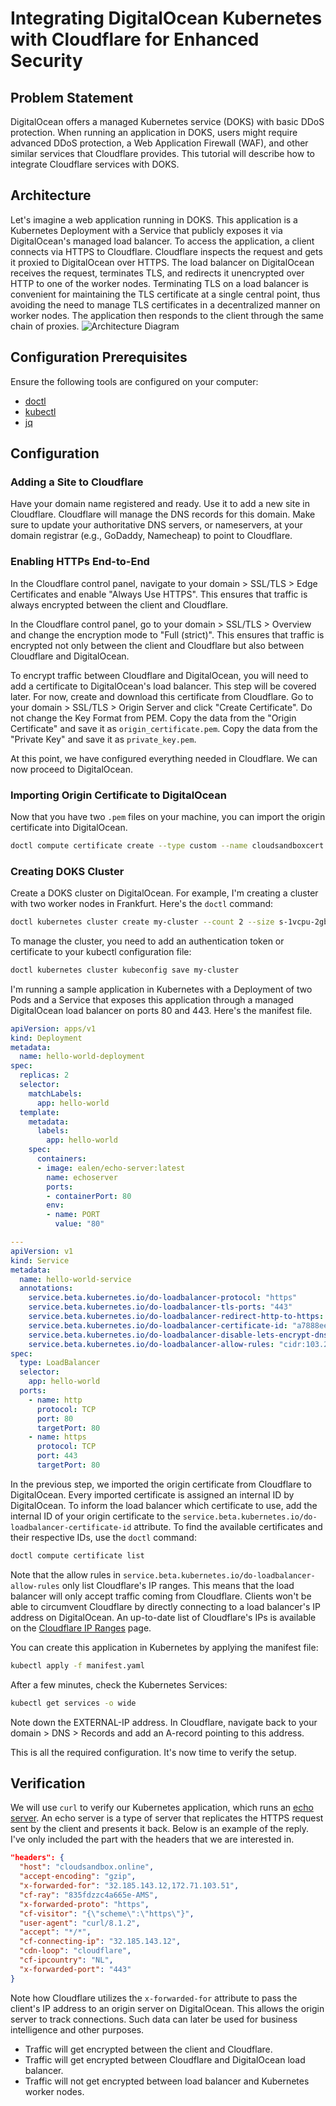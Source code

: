 # Integrating DigitalOcean Kubernetes with Cloudflare for Enhanced Security

## Problem Statement
DigitalOcean offers a managed Kubernetes service (DOKS) with basic DDoS protection. When running an application in DOKS, users might require advanced DDoS protection, a Web Application Firewall (WAF), and other similar services that Cloudflare provides. This tutorial will describe how to integrate Cloudflare services with DOKS.

## Architecture
Let's imagine a web application running in DOKS. This application is a Kubernetes Deployment with a Service that publicly exposes it via DigitalOcean's managed load balancer. To access the application, a client connects via HTTPS to Cloudflare. Cloudflare inspects the request and gets it proxied to DigitalOcean over HTTPS. The load balancer on DigitalOcean receives the request, terminates TLS, and redirects it unencrypted over HTTP to one of the worker nodes. Terminating TLS on a load balancer is convenient for maintaining the TLS certificate at a single central point, thus avoiding the need to manage TLS certificates in a decentralized manner on worker nodes. The application then responds to the client through the same chain of proxies.
![Architecture Diagram](https://lucid.app/publicSegments/view/87e59f98-e6db-4a71-91c6-3e84f729682b/image.png)

## Configuration Prerequisites
Ensure the following tools are configured on your computer:
- [doctl](https://docs.digitalocean.com/reference/doctl/how-to/install/)
- [kubectl](https://kubernetes.io/docs/tasks/tools/)
- [jq](https://stedolan.github.io/jq/download/)

## Configuration

### Adding a Site to Cloudflare
Have your domain name registered and ready. Use it to add a new site in Cloudflare. Cloudflare will manage the DNS records for this domain. Make sure to update your authoritative DNS servers, or nameservers, at your domain registrar (e.g., GoDaddy, Namecheap) to point to Cloudflare.

### Enabling HTTPs End-to-End
In the Cloudflare control panel, navigate to your domain > SSL/TLS > Edge Certificates and enable "Always Use HTTPS". This ensures that traffic is always encrypted between the client and Cloudflare.

In the Cloudflare control panel, go to your domain > SSL/TLS > Overview and change the encryption mode to "Full (strict)". This ensures that traffic is encrypted not only between the client and Cloudflare but also between Cloudflare and DigitalOcean.

To encrypt traffic between Cloudflare and DigitalOcean, you will need to add a certificate to DigitalOcean's load balancer. This step will be covered later. For now, create and download this certificate from Cloudflare. Go to your domain > SSL/TLS > Origin Server and click "Create Certificate". Do not change the Key Format from PEM. Copy the data from the "Origin Certificate" and save it as `origin_certificate.pem`. Copy the data from the "Private Key" and save it as `private_key.pem`.

At this point, we have configured everything needed in Cloudflare. We can now proceed to DigitalOcean.

### Importing Origin Certificate to DigitalOcean
Now that you have two `.pem` files on your machine, you can import the origin certificate into DigitalOcean.

```bash
doctl compute certificate create --type custom --name cloudsandboxcert --leaf-certificate-path origin_certificate.pem --private-key-path private_key.pem
```

### Creating DOKS Cluster
Create a DOKS cluster on DigitalOcean. For example, I'm creating a cluster with two worker nodes in Frankfurt. Here's the `doctl` command:
```bash
doctl kubernetes cluster create my-cluster --count 2 --size s-1vcpu-2gb
```

To manage the cluster, you need to add an authentication token or certificate to your kubectl configuration file:
```bash
doctl kubernetes cluster kubeconfig save my-cluster
```

I'm running a sample application in Kubernetes with a Deployment of two Pods and a Service that exposes this application through a managed DigitalOcean load balancer on ports 80 and 443. Here's the manifest file.
```yaml
apiVersion: apps/v1
kind: Deployment
metadata:
  name: hello-world-deployment
spec:
  replicas: 2
  selector:
    matchLabels:
      app: hello-world
  template:
    metadata:
      labels:
        app: hello-world
    spec:
      containers:
      - image: ealen/echo-server:latest
        name: echoserver
        ports:
        - containerPort: 80
        env:
        - name: PORT
          value: "80"

---
apiVersion: v1
kind: Service
metadata:
  name: hello-world-service
  annotations:
    service.beta.kubernetes.io/do-loadbalancer-protocol: "https"
    service.beta.kubernetes.io/do-loadbalancer-tls-ports: "443"
    service.beta.kubernetes.io/do-loadbalancer-redirect-http-to-https: "true"
    service.beta.kubernetes.io/do-loadbalancer-certificate-id: "a7888ee6-98b9-415d-bc05-487zzz8b"
    service.beta.kubernetes.io/do-loadbalancer-disable-lets-encrypt-dns-records: "true"
    service.beta.kubernetes.io/do-loadbalancer-allow-rules: "cidr:103.21.244.0/22,cidr:173.245.48.0/20,cidr:103.21.244.0/22,cidr:103.22.200.0/22,cidr:103.31.4.0/22,cidr:141.101.64.0/18,cidr:108.162.192.0/18,cidr:190.93.240.0/20,cidr:188.114.96.0/20,cidr:197.234.240.0/22,cidr:198.41.128.0/17,cidr:162.158.0.0/15,cidr:104.16.0.0/13,cidr:104.24.0.0/14,cidr:172.64.0.0/13,cidr:131.0.72.0/22"
spec:
  type: LoadBalancer
  selector:
    app: hello-world
  ports:
    - name: http
      protocol: TCP
      port: 80
      targetPort: 80
    - name: https
      protocol: TCP
      port: 443
      targetPort: 80
```

In the previous step, we imported the origin certificate from Cloudflare to DigitalOcean. Every imported certificate is assigned an internal ID by DigitalOcean. To inform the load balancer which certificate to use, add the internal ID of your origin certificate to the `service.beta.kubernetes.io/do-loadbalancer-certificate-id` attribute. To find the available certificates and their respective IDs, use the `doctl` command:

```bash
doctl compute certificate list
```

Note that the allow rules in `service.beta.kubernetes.io/do-loadbalancer-allow-rules` only list Cloudflare's IP ranges. This means that the load balancer will only accept traffic coming from Cloudflare. Clients won't be able to circumvent Cloudflare by directly connecting to a load balancer's IP address on DigitalOcean. An up-to-date list of Cloudflare's IPs is available on the [Cloudflare IP Ranges](https://www.cloudflare.com/ips/) page.

You can create this application in Kubernetes by applying the manifest file:
```bash
kubectl apply -f manifest.yaml
```

After a few minutes, check the Kubernetes Services:
```bash
kubectl get services -o wide
```

Note down the EXTERNAL-IP address. In Cloudflare, navigate back to your domain > DNS > Records and add an A-record pointing to this address.

This is all the required configuration. It's now time to verify the setup.

## Verification
We will use `curl` to verify our Kubernetes application, which runs an [echo server](https://github.com/Ealenn/Echo-Server). An echo server is a type of server that replicates the HTTPS request sent by the client and presents it back. Below is an example of the reply. I've only included the part with the headers that we are interested in.

```json
"headers": {
  "host": "cloudsandbox.online",
  "accept-encoding": "gzip",
  "x-forwarded-for": "32.185.143.12,172.71.103.51",
  "cf-ray": "835fdzzc4a665e-AMS",
  "x-forwarded-proto": "https",
  "cf-visitor": "{\"scheme\":\"https\"}",
  "user-agent": "curl/8.1.2",
  "accept": "*/*",
  "cf-connecting-ip": "32.185.143.12",
  "cdn-loop": "cloudflare",
  "cf-ipcountry": "NL",
  "x-forwarded-port": "443"
}
````

Note how Cloudflare utilizes the `x-forwarded-for` attribute to pass the client's IP address to an origin server on DigitalOcean. This allows the origin server to track connections. Such data can later be used for business intelligence and other purposes.

- Traffic will get encrypted between the client and Cloudflare.
- Traffic will get encrypted between Cloudflare and DigitalOcean load balancer.
- Traffic will not get encrypted between load balancer and Kubernetes worker nodes.
